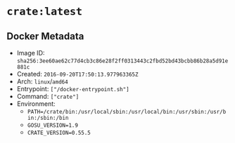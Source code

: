 # `crate:latest`

## Docker Metadata

- Image ID: `sha256:3ee60ae62c77d4cb3c86e28f2ff0313443c2fbd52bd43bcbb86b28a5d91e881c`
- Created: `2016-09-20T17:50:13.977963365Z`
- Arch: `linux`/`amd64`
- Entrypoint: `["/docker-entrypoint.sh"]`
- Command: `["crate"]`
- Environment:
  - `PATH=/crate/bin:/usr/local/sbin:/usr/local/bin:/usr/sbin:/usr/bin:/sbin:/bin`
  - `GOSU_VERSION=1.9`
  - `CRATE_VERSION=0.55.5`
